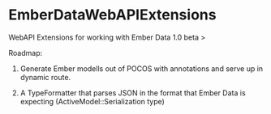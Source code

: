 EmberDataWebAPIExtensions
=========================

WebAPI Extensions for working with Ember Data 1.0 beta > 

Roadmap: 
1. Generate Ember modells out of POCOS with annotations and serve up in dynamic route.


2. A TypeFormatter that parses JSON in the format that Ember Data is expecting (ActiveModel::Serialization type)

